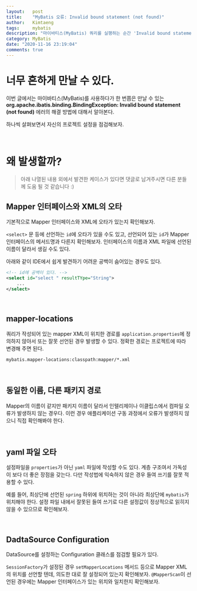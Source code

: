 ```yaml
---
layout:   post
title:    "MyBatis 오류: Invalid bound statement (not found)"
author:   Kimtaeng
tags:     mybatis
description: "마이바티스(MyBatis) 쿼리를 실행하는 순간 'Invalid bound statement (not found)' 오류가 발생한다면?" 
category: MyBatis
date: "2020-11-16 23:19:04"
comments: true
---
```


# 너무 흔하게 만날 수 있다.
이번 글에서는 마이바티스(MyBatis)를 사용하다가 한 번쯤은 만날 수 있는 
**org.apache.ibatis.binding.BindingException: Invalid bound statement (not found)** 에러의 해결 방법에 대해서 알아본다.

하나씩 살펴보면서 자신의 프로젝트 설정을 점검해보자.

<br>

# 왜 발생할까?
> 아래 나열된 내용 외에서 발견한 케이스가 있다면 댓글로 남겨주시면 다른 분들께 도움 될 것 같습니다 :)

## Mapper 인터페이스와 XML의 오타
기본적으로 Mapper 인터페이스와 XML에 오타가 있는지 확인해보자.

`<select>` 문 등에 선언하는 `id`에 오타가 있을 수도 있고, 선언되어 있는 `id`가 Mapper 인터페이스의 메서드명과 다른지 확인해보자.
인터페이스의 이름과 XML 파일에 선언된 이름이 달라서 생길 수도 있다.

아래와 같이 IDE에서 쉽게 발견하기 어려운 공백이 숨어있는 경우도 있다.

```xml
<!-- id에 공백이 있다. -->
<select id="select " resultTYpe="String">
    ...
</select>
```

<br>

## mapper-locations
쿼리가 작성되어 있는 mapper XML이 위치한 경로를 `application.properties`에 정의하지 않아서 또는 잘못 선언된 경우 발생할 수 있다.
정확한 경로는 프로젝트에 따라 변경해 주면 된다.

```properties
mybatis.mapper-locations:classpath:mapper/*.xml
```

<br>

## 동일한 이름, 다른 패키지 경로
Mapper의 이름이 같지만 패키지 이름이 달라서 인텔리제이나 이클립스에서 컴파일 오류가 발생하지 않는 경우다.
이런 경우 애플리케이션 구동 과정에서 오류가 발생하지 않으니 직접 확인해봐야 한다.

<br>

## yaml 파일 오타
설정파일을 `properties`가 아닌 `yaml` 파일에 작성할 수도 있다. 계층 구조여서 가독성이 보다 더 좋은 장점을 갖는다.
다만 작성법에 익숙하지 않은 경우 들여 쓰기를 잘못 적용할 수 있다.

예를 들어, 최상단에 선언된 `spring` 하위에 위치하는 것이 아니라 최상단에 `mybatis`가 위치해야 한다. 
설정 파일 내에서 잘못된 들여 쓰기로 다른 설정값이 정상적으로 읽히지 않을 수 있으므로 확인해보자.

<br>

## DadtaSource Configuration
DataSource를 설정하는 Configuration 클래스를 점검할 필요가 있다.

`SessionFactory`가 설정된 경우 `setMapperLocations` 메서드 등으로 Mapper XML의 위치를 선언할 텐데, 의도한 대로 잘 설정되어
있는지 확인해보자. `@MapperScan`이 선언된 경우에는 Mapper 인터페이스가 있는 위치와 일치한지 확인해보자.